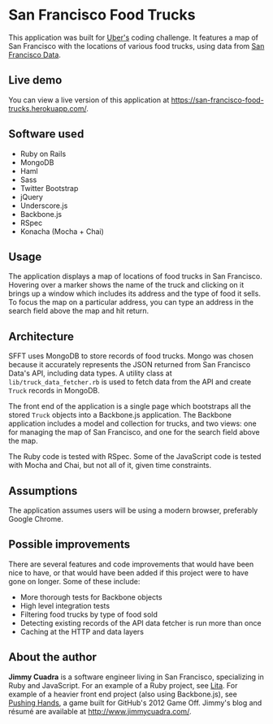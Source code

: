 # San Francisco Food Trucks

This application was built for [Uber's](https://www.uber.com/) coding challenge. It features a map of San Francisco with the locations of various food trucks, using data from [San Francisco Data](https://data.sfgov.org/Permitting/Mobile-Food-Facility-Permit/rqzj-sfat).

## Live demo

You can view a live version of this application at https://san-francisco-food-trucks.herokuapp.com/.

## Software used

* Ruby on Rails
* MongoDB
* Haml
* Sass
* Twitter Bootstrap
* jQuery
* Underscore.js
* Backbone.js
* RSpec
* Konacha (Mocha + Chai)

## Usage

The application displays a map of locations of food trucks in San Francisco. Hovering over a marker shows the name of the truck and clicking on it brings up a window which includes its address and the type of food it sells. To focus the map on a particular address, you can type an address in the search field above the map and hit return.

## Architecture

SFFT uses MongoDB to store records of food trucks. Mongo was chosen because it accurately represents the JSON returned from San Francisco Data's API, including data types. A utility class at `lib/truck_data_fetcher.rb` is used to fetch data from the API and create `Truck` records in MongoDB.

The front end of the application is a single page which bootstraps all the stored `Truck` objects into a Backbone.js application. The Backbone application includes a model and collection for trucks, and two views: one for managing the map of San Francisco, and one for the search field above the map.

The Ruby code is tested with RSpec. Some of the JavaScript code is tested with Mocha and Chai, but not all of it, given time constraints.

## Assumptions

The application assumes users will be using a modern browser, preferably Google Chrome.

## Possible improvements

There are several features and code improvements that would have been nice to have, or that would have been added if this project were to have gone on longer. Some of these include:

* More thorough tests for Backbone objects
* High level integration tests
* Filtering food trucks by type of food sold
* Detecting existing records of the API data fetcher is run more than once
* Caching at the HTTP and data layers

## About the author

**Jimmy Cuadra** is a software engineer living in San Francisco, specializing in Ruby and JavaScript. For an example of a Ruby project, see [Lita](http://lita.io/). For example of a heavier front end project (also using Backbone.js), see [Pushing Hands](https://github.com/jimmycuadra/pushing-hands), a game built for GitHub's 2012 Game Off. Jimmy's blog and résumé are available at http://www.jimmycuadra.com/.
